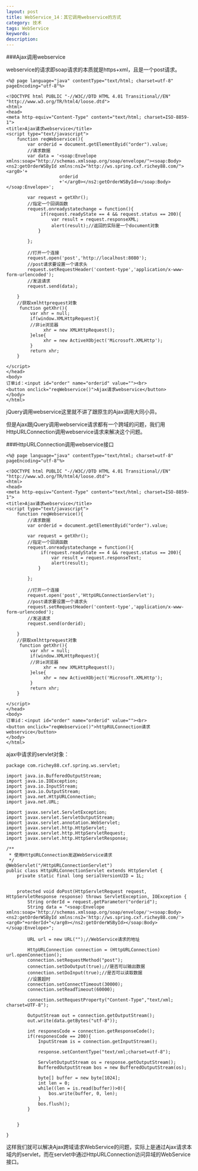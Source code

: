 ```yaml
---
layout: post
title: WebService_14：其它调用webservice的方式
category: 技术
tags: WebService
keywords: 
description: 
---
```

###Ajax调用webservice

webservice的请求即soap请求的本质就是https+xml，且是一个post请求。

	<%@ page language="java" contentType="text/html; charset=utf-8" pageEncoding="utf-8"%>
	
	<!DOCTYPE html PUBLIC "-//W3C//DTD HTML 4.01 Transitional//EN" "http://www.w3.org/TR/html4/loose.dtd">
	<html>
	<head>
	<meta http-equiv="Content-Type" content="text/html; charset=ISO-8859-1">
	<title>Ajax请求webservice</title>
	<script type="text/javascript">
		function reqWebservice(){
			var orderid = document.getElementByid("order").value;
			//请求数据
			var data = '<soap:Envelope xmlns:soap="http://schemas.xmlsoap.org/soap/envelope/"><soap:Body><ns2:getOrderWSById xmlns:ns2="http://ws.spring.cxf.richey88.com/"><arg0>'+
						orderid
						+'</arg0></ns2:getOrderWSById></soap:Body></soap:Envelope>';
			
			var request = getXhr();
			//指定一个回调函数
			request.onreadystatechange = function(){
				 if(request.readyState == 4 && request.status == 200){
	                 var result = request.responseXML;
	                 alert(result);//返回的实际是一个document对象
	            }
	
			};
			
			//打开一个连接
			request.open('post','http://localhost:8080');
			//post请求要设置一个请求头
			request.setRequestHeader('content-type','application/x-www-form-urlencoded'); 
			//发送请求
			request.send(data);
	
		}
		//获取xmlhttprequest对象
		 function getXhr(){
	         var xhr = null;
	         if(window.XMLHttpRequest){
	         //非ie浏览器
	              xhr = new XMLHttpRequest();
	         }else{
	              xhr = new ActiveXObject('Microsoft.XMLHttp');
	         }
	         return xhr;
	    }
	
	</script>
	</head>
	<body>
	订单id：<input id="order" name="orderid" value=""><br>
	<button onclick="reqWebservice()">Ajax请求webservice</button>
	</body>
	</html>

jQuery调用webservice这里就不讲了跟原生的Ajax调用大同小异。

但是Ajax跟jQuery调用webservice请求都有一个跨域的问题，我们用HttpURLConnection调用webservice请求来解决这个问题。

###HttpURLConnection调用webservice接口

	<%@ page language="java" contentType="text/html; charset=utf-8" pageEncoding="utf-8"%>
	
	<!DOCTYPE html PUBLIC "-//W3C//DTD HTML 4.01 Transitional//EN" "http://www.w3.org/TR/html4/loose.dtd">
	<html>
	<head>
	<meta http-equiv="Content-Type" content="text/html; charset=ISO-8859-1">
	<title>Ajax请求webservice</title>
	<script type="text/javascript">
		function reqWebservice(){
			//请求数据
			var orderid = document.getElementByid("order").value;
				
			var request = getXhr();
			//指定一个回调函数
			request.onreadystatechange = function(){
				 if(request.readyState == 4 && request.status == 200){
	                 var result = request.responseText;
	                 alert(result);
	            }
	
			};
			
			//打开一个连接
			request.open('post','HttpURLConnectionServlet');
			//post请求要设置一个请求头
			request.setRequestHeader('content-type','application/x-www-form-urlencoded'); 
			//发送请求
			request.send(orderid);
	
		}
		//获取xmlhttprequest对象
		 function getXhr(){
	         var xhr = null;
	         if(window.XMLHttpRequest){
	         //非ie浏览器
	              xhr = new XMLHttpRequest();
	         }else{
	              xhr = new ActiveXObject('Microsoft.XMLHttp');
	         }
	         return xhr;
	    }
	
	</script>
	</head>
	<body>
	订单id：<input id="order" name="orderid" value=""><br>
	<button onclick="reqWebservice()">httpRULConnection请求webservice</button>
	</body>
	</html>



ajax中请求的servlet对象：

	package com.richey88.cxf.spring.ws.servlet;
	
	import java.io.BufferedOutputStream;
	import java.io.IOException;
	import java.io.InputStream;
	import java.io.OutputStream;
	import java.net.HttpURLConnection;
	import java.net.URL;
	
	import javax.servlet.ServletException;
	import javax.servlet.ServletOutputStream;
	import javax.servlet.annotation.WebServlet;
	import javax.servlet.http.HttpServlet;
	import javax.servlet.http.HttpServletRequest;
	import javax.servlet.http.HttpServletResponse;
	
	/**
	 * 使用HttpURLConnection发送WebService请求
	 */
	@WebServlet("/HttpURLConnectionServlet")
	public class HttpURLConnectionServlet extends HttpServlet {
		private static final long serialVersionUID = 1L;
	       
	
		protected void doPost(HttpServletRequest request, HttpServletResponse response) throws ServletException, IOException {
			String orderId = request.getParameter("orderid");
			String data = "<soap:Envelope xmlns:soap='http://schemas.xmlsoap.org/soap/envelope/'><soap:Body><ns2:getOrderWSById xmlns:ns2='http://ws.spring.cxf.richey88.com/'><arg0>"+orderId+"</arg0></ns2:getOrderWSById></soap:Body></soap:Envelope>";
			
			URL url = new URL("");//WebService请求的地址
			
			HttpURLConnection connection = (HttpURLConnection) url.openConnection();
			connection.setRequestMethod("post");
			connection.setDoOutput(true);//是否可以输出数据
			connection.setDoInput(true);//是否可以读取数据
			//设置超时
			connection.setConnectTimeout(30000);
			connection.setReadTimeout(60000);
			
			connection.setRequestProperty("Content-Type","text/xml; charset=UTF-8"); 
			
			OutputStream out = connection.getOutputStream();
			out.write(data.getBytes("utf-8"));
			
			int responesCode = connection.getResponseCode();
			if(responesCode == 200){
				InputStream is = connection.getInputStream();
				
				response.setContentType("text/xml;charset=utf-8");
				
				ServletOutputStream os = response.getOutputStream();
				BufferedOutputStream bos = new BufferedOutputStream(os);
				
				byte[] buffer = new byte[1024];
				int len = 0;
				while((len = is.read(buffer))>0){
					bos.write(buffer, 0, len);
				}
				bos.flush();
			}
			
			
		}
	
	}


这样我们就可以解决Ajax跨域请求WebService的问题，实际上是通过Ajax请求本域内的servlet，而在servlet中通过HttpURLConnection访问异域的WebService接口。
